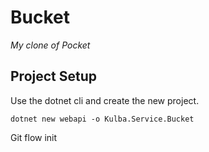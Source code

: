 <!-----
NEW: Check the "Suppress top comment" option to remove this info from the output.

Conversion time: 0.174 seconds.


Using this Markdown file:

1. Paste this output into your source file.
2. See the notes and action items below regarding this conversion run.
3. Check the rendered output (headings, lists, code blocks, tables) for proper
   formatting and use a linkchecker before you publish this page.

Conversion notes:

* Docs to Markdown version 1.0β31
* Fri Oct 22 2021 19:00:34 GMT-0700 (PDT)
* Source doc: Project Setup
* Tables are currently converted to HTML tables.
----->



# Bucket

_My clone of Pocket_


## Project Setup

Use the dotnet cli and create the new project.


```
dotnet new webapi -o Kulba.Service.Bucket
```


Git flow init

